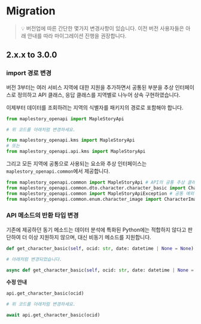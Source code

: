 # Migration

> 💡 버전업에 따른 간단한 몇가지 변경사항이 있습니다. 이전 버전 사용자들은 아래 안내를 따라 마이그레이션 진행을 권장합니다.

## 2.x.x to 3.0.0

### import 경로 변경

버전 3부터는 여러 서비스 지역에 대한 지원을 추가하면서 공통된 부분을 추상 인터페이스로 정의하고 API 클래스, 응답 클래스를 지역별로 나누어 상속 구현하였습니다.

이제부터 데이터를 조회하려는 지역의 식별자를 패키지의 경로로 포함해야 합니다.

```python
from maplestory_openapi import MapleStoryApi

# 위 코드를 아래처럼 변경하세요.

from maplestory_openapi.kms import MapleStoryApi
# 또는
from maplestory_openapi.api.kms import MapleStoryApi
```

그리고 모든 지역에 공통으로 사용되는 요소와 추상 인터페이스는 `maplestory_openapi.common`에서 제공합니다.

```python
from maplestory_openapi.common import MapleStoryApi # API의 공통 추상 클래스 제공
from maplestory_openapi.common.dto.character.character_basic import CharacterBasic # 캐릭터 정보 응답의 공통 추상 클래스 제공
from maplestory_openapi.common import MapleStoryApiException # 공통 예외 클래스 제공
from maplestory_openapi.common.enum.character_image import CharacterImageAction # API 파라미터로 사용될 열거 클래스
```

### API 메소드의 반환 타입 변경

기존에 제공하던 동기 메소드는 데이터 분석에 특화된 Python에는 적합하지 않다고 판단하여 더 이상 지원하지 않으며, 대신 비동기 메소드를 지원합니다.

```python
def get_character_basic(self, ocid: str, date: datetime | None = None) -> CharacterBasic

# 아래처럼 변경되었습니다.

async def get_character_basic(self, ocid: str, date: datetime | None = None) -> CharacterBasic
```

**수정 안내**
```python
api.get_character_basic(ocid)

# 위 코드를 아래처럼 변경하세요.

await api.get_character_basic(ocid)
```
